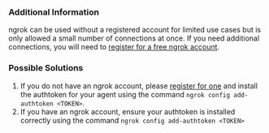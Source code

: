 ### Additional Information

ngrok can be used without a registered account for limited use cases but is only allowed a small number of connections at once. If you need additional connections, you will need to [register for a free ngrok account](https://dashboard.ngrok.com).

### Possible Solutions

1. If you do not have an ngrok account, please [register for one](https://dashboard.ngrok.com) and install the authtoken for your agent using the command `ngrok config add-authtoken <TOKEN>`.
2. If you have an ngrok account, ensure your authtoken is installed correctly using the command `ngrok config add-authtoken <TOKEN>`
